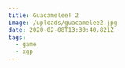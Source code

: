 ```yaml
---
title: Guacamelee! 2
image: /uploads/guacamelee2.jpg
date: 2020-02-08T13:30:40.821Z
tags:
  - game
  - xgp
---
```


